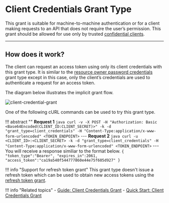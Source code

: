 # Client Credentials Grant Type

This grant is suitable for machine-to-machine authentication or for a client making requests to an API that does not 
require the user’s permission. This grant should be allowed for use only by trusted [confidential clients](../client-types/#confidential-clients).

---

## How does it work?

The client can request an access token using only its client credentials with this grant type. It is similar to the 
[resource owner password credentials](../resource-owner-grant) grant type except in this case, only the client’s credentials 
are used to authenticate a request for an access token.

The diagram below illustrates the implicit grant flow.


![client-credential-grant](../../../assets/img/concepts/client-credential-flow.png)

One of the following cURL commands can be used to try this grant type.

!!! abstract ""
    **Request 1**
    ``` java
    curl -v -X POST -H "Authorization: Basic <Base64Encoded(CLIENT_ID:CLIENT_SECRET)>" -k -d "grant_type=client_credentials" -H "Content-Type:application/x-www-form-urlencoded" <TOKEN_ENDPOINT>
    ```
    ---
    **Request 2**
    ``` java
    curl -u <CLIENT_ID>:<CLIENT_SECRET> -k -d "grant_type=client_credentials" -H "Content-Type:application/x-www-form-urlencoded" <TOKEN_ENDPOINT>
    ```
    ---
    You will receive a response similiar to the format below.
    ```
    {
        "token_type":"Bearer",
        "expires_in":2061,
        "access_token":"ca19a540f544777860e44e75f605d927"
    }
    ```

!!! info "Support for refresh token grant"
    This grant type doesn't issue a refresh token which can be used to obtain new access tokens using the [refresh token grant](refresh-token-grant.md).
    
!!! info "Related topics"
        - [Guide: Client Credentials Grant](../../../../guides/access-delegation/client-credentials)
        - [Quick Start: Client Credentials Grant](../../../../quick-starts/client-credentials-playground)

